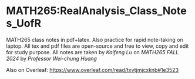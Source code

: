 # MATH265:RealAnalysis_Class_Notes_UofR
MATH265 class notes in pdf+latex. Also practice for rapid note-taking on laptop. All tex and pdf files are open-source and free to view, copy and edit for study purpose.
All notes are taken by *Kaifeng Lu* on *MATH265 FALL 2024* by *Professor Wei-chung Huang*

Also on Overleaf:
https://www.overleaf.com/read/txvtjmjcxknb#1e3523
